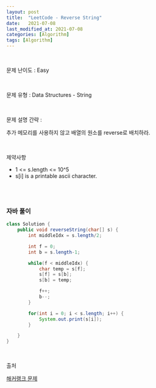 ```yaml
---
layout: post
title:  "LeetCode - Reverse String"
date:   2021-07-08
last_modified_at: 2021-07-08
categories: [Algorithm]
tags: [Algorithm]
---
```


<br/>

문제 난이도 : Easy

<br/>

문제 유형 : Data Structures - String

<br/>

문제 설명 간략 :    

추가 메모리를 사용하지 않고 배열의 원소를 reverse로 배치하라. 


<br/>

제약사항

- 1 <= s.length <= 10^5
- s[i] is a printable ascii character.

<br/>
   

<br/>

### 자바 풀이

```java
class Solution {
    public void reverseString(char[] s) {
        int middleIdx = s.length/2;

        int f = 0;
        int b = s.length-1;

        while(f < middleIdx) {
            char temp = s[f];
            s[f] = s[b];
            s[b] = temp;

            f++;
            b--;
        }

        for(int i = 0; i < s.length; i++) {
            System.out.print(s[i]);
        }

    }
}

```

<br/>

출처

[해커랭크 문제](https://leetcode.com/explore/learn/card/array-and-string/205/array-two-pointer-technique/1183/)